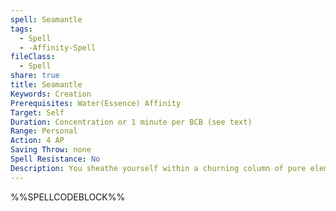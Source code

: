 ```yaml
---
spell: Seamantle
tags:
  - Spell
  - -Affinity-Spell
fileClass:
  - Spell
share: true
title: Seamantle
Keywords: Creation
Prerequisites: Water(Essence) Affinity
Target: Self
Duration: Concentration or 1 minute per BCB (see text)
Range: Personal
Action: 4 AP
Saving Throw: none
Spell Resistance: No
Description: You sheathe yourself within a churning column of pure elemental water that fills your space and remains centered on you when you move. You gain a swim speed equal to half your land speed (minimum 5 feet), and can see, hear, and breathe normally within the seanmantle. The spell lasts as long as you concentrate on it, or you may spend 1 spell point to allow the spell to continue without concentration. At 5th BCB this swim speed improves to equal to your land speed.
---
```

%%SPELLCODEBLOCK%%